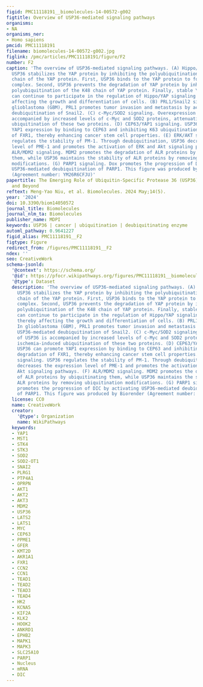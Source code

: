 ```yaml
---
figid: PMC11118191__biomolecules-14-00572-g002
figtitle: Overview of USP36-mediated signaling pathways
organisms:
- NA
organisms_ner:
- Homo sapiens
pmcid: PMC11118191
filename: biomolecules-14-00572-g002.jpg
figlink: /pmc/articles/PMC11118191/figure/F2
number: F2
caption: 'The overview of USP36-mediated signaling pathways. (A) Hippo/YAP signaling.
  USP36 stabilizes the YAP protein by inhibiting the polyubiquitination of the K48
  chain of the YAP protein. First, USP36 binds to the YAP protein to form a stable
  complex. Second, USP36 prevents the degradation of YAP protein by inhibiting the
  polyubiquitination of the K48 chain of YAP protein. Finally, stable YAP protein
  can continue to participate in the regulation of Hippo/YAP signaling pathway, thereby
  affecting the growth and differentiation of cells. (B) PRL1/Snail2 signaling. In
  glioblastoma (GBM), PRL1 promotes tumor invasion and metastasis by activating USP36-mediated
  deubiquitination of Snail2. (C) c-Myc/SOD2 signaling. Overexpression of USP36 is
  accompanied by increased levels of c-Myc and SOD2 proteins, attenuating ischemia-induced
  ubiquitination of these two proteins. (D) CEP63/YAP1 signaling. USP36 can promote
  YAP1 expression by binding to CEP63 and inhibiting K63 ubiquitination degradation
  of FXR1, thereby enhancing cancer stem cell properties. (E) ERK/AKT signaling. USP36
  regulates the stability of PM-1. Through deubiquitination, USP36 decreases the expression
  level of PME-1 and promotes the activation of ERK and Akt signaling pathways. (F)
  ALR/MDM2 signaling. MDM2 promotes the degradation of ALR proteins by ubiquitinating
  them, while USP36 maintains the stability of ALR proteins by removing ubiquitination
  modifications. (G) PARP1 signaling. Dox promotes the progression of DIC by activating
  USP36-mediated deubiquitination of PARP1. This figure was produced by Biorender
  (Agreement number: YM26R6CFJU)'
papertitle: The Emerging Role of Ubiquitin-Specific Protease 36 (USP36) in Cancer
  and Beyond
reftext: Meng-Yao Niu, et al. Biomolecules. 2024 May;14(5).
year: '2024'
doi: 10.3390/biom14050572
journal_title: Biomolecules
journal_nlm_ta: Biomolecules
publisher_name: MDPI
keywords: USP36 | cancer | ubiquitination | deubiquitinating enzyme
automl_pathway: 0.9641227
figid_alias: PMC11118191__F2
figtype: Figure
redirect_from: /figures/PMC11118191__F2
ndex: ''
seo: CreativeWork
schema-jsonld:
  '@context': https://schema.org/
  '@id': https://pfocr.wikipathways.org/figures/PMC11118191__biomolecules-14-00572-g002.html
  '@type': Dataset
  description: 'The overview of USP36-mediated signaling pathways. (A) Hippo/YAP signaling.
    USP36 stabilizes the YAP protein by inhibiting the polyubiquitination of the K48
    chain of the YAP protein. First, USP36 binds to the YAP protein to form a stable
    complex. Second, USP36 prevents the degradation of YAP protein by inhibiting the
    polyubiquitination of the K48 chain of YAP protein. Finally, stable YAP protein
    can continue to participate in the regulation of Hippo/YAP signaling pathway,
    thereby affecting the growth and differentiation of cells. (B) PRL1/Snail2 signaling.
    In glioblastoma (GBM), PRL1 promotes tumor invasion and metastasis by activating
    USP36-mediated deubiquitination of Snail2. (C) c-Myc/SOD2 signaling. Overexpression
    of USP36 is accompanied by increased levels of c-Myc and SOD2 proteins, attenuating
    ischemia-induced ubiquitination of these two proteins. (D) CEP63/YAP1 signaling.
    USP36 can promote YAP1 expression by binding to CEP63 and inhibiting K63 ubiquitination
    degradation of FXR1, thereby enhancing cancer stem cell properties. (E) ERK/AKT
    signaling. USP36 regulates the stability of PM-1. Through deubiquitination, USP36
    decreases the expression level of PME-1 and promotes the activation of ERK and
    Akt signaling pathways. (F) ALR/MDM2 signaling. MDM2 promotes the degradation
    of ALR proteins by ubiquitinating them, while USP36 maintains the stability of
    ALR proteins by removing ubiquitination modifications. (G) PARP1 signaling. Dox
    promotes the progression of DIC by activating USP36-mediated deubiquitination
    of PARP1. This figure was produced by Biorender (Agreement number: YM26R6CFJU)'
  license: CC0
  name: CreativeWork
  creator:
    '@type': Organization
    name: WikiPathways
  keywords:
  - YAP1
  - MST1
  - STK4
  - STK3
  - SOD2
  - SOD2-OT1
  - SNAI2
  - PLRG1
  - PTP4A1
  - OPRPN
  - AKT1
  - AKT2
  - AKT3
  - MDM2
  - USP36
  - LATS2
  - LATS1
  - MYC
  - CEP63
  - PPME1
  - GFER
  - KMT2D
  - AKR1A1
  - FXR1
  - CCN2
  - CCN1
  - TEAD1
  - TEAD2
  - TEAD3
  - TEAD4
  - HK2
  - KCNA5
  - KIF2A
  - KLK2
  - HOOK2
  - ANKRD1
  - EPHB2
  - MAPK1
  - MAPK3
  - SLC25A10
  - PARP1
  - Nucleus
  - mRNA
  - DIC
---
```

